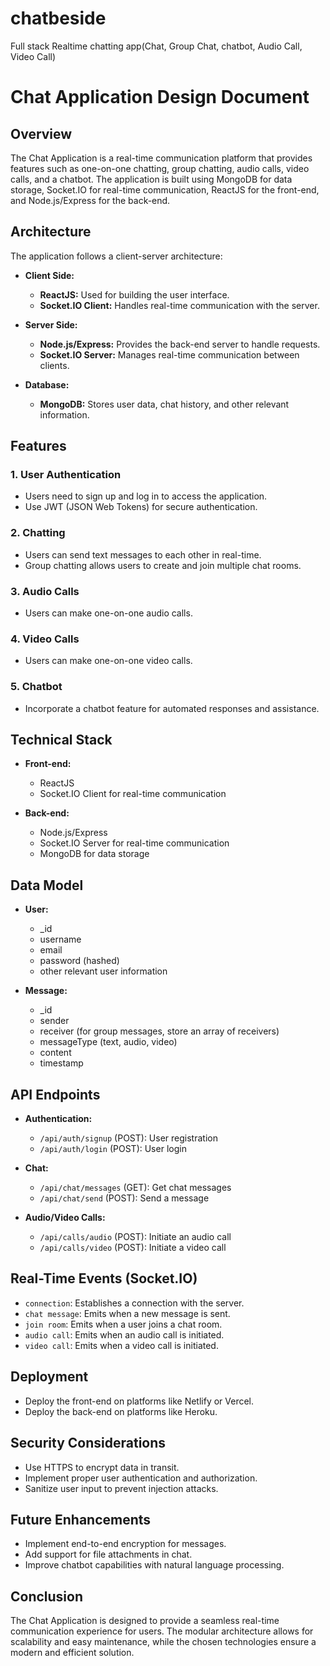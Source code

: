 # chatbeside
Full stack Realtime chatting app(Chat, Group Chat, chatbot, Audio Call, Video Call)

# Chat Application Design Document

## Overview

The Chat Application is a real-time communication platform that provides features such as one-on-one chatting, group chatting, audio calls, video calls, and a chatbot. The application is built using MongoDB for data storage, Socket.IO for real-time communication, ReactJS for the front-end, and Node.js/Express for the back-end.

## Architecture

The application follows a client-server architecture:

- **Client Side:**
  - **ReactJS:** Used for building the user interface.
  - **Socket.IO Client:** Handles real-time communication with the server.

- **Server Side:**
  - **Node.js/Express:** Provides the back-end server to handle requests.
  - **Socket.IO Server:** Manages real-time communication between clients.

- **Database:**
  - **MongoDB:** Stores user data, chat history, and other relevant information.

## Features

### 1. User Authentication

- Users need to sign up and log in to access the application.
- Use JWT (JSON Web Tokens) for secure authentication.

### 2. Chatting

- Users can send text messages to each other in real-time.
- Group chatting allows users to create and join multiple chat rooms.

### 3. Audio Calls

- Users can make one-on-one audio calls.

### 4. Video Calls

- Users can make one-on-one video calls.

### 5. Chatbot

- Incorporate a chatbot feature for automated responses and assistance.

## Technical Stack

- **Front-end:**
  - ReactJS
  - Socket.IO Client for real-time communication

- **Back-end:**
  - Node.js/Express
  - Socket.IO Server for real-time communication
  - MongoDB for data storage

## Data Model

- **User:**
  - _id
  - username
  - email
  - password (hashed)
  - other relevant user information

- **Message:**
  - _id
  - sender
  - receiver (for group messages, store an array of receivers)
  - messageType (text, audio, video)
  - content
  - timestamp

## API Endpoints

- **Authentication:**
  - `/api/auth/signup` (POST): User registration
  - `/api/auth/login` (POST): User login

- **Chat:**
  - `/api/chat/messages` (GET): Get chat messages
  - `/api/chat/send` (POST): Send a message

- **Audio/Video Calls:**
  - `/api/calls/audio` (POST): Initiate an audio call
  - `/api/calls/video` (POST): Initiate a video call

## Real-Time Events (Socket.IO)

- `connection`: Establishes a connection with the server.
- `chat message`: Emits when a new message is sent.
- `join room`: Emits when a user joins a chat room.
- `audio call`: Emits when an audio call is initiated.
- `video call`: Emits when a video call is initiated.

## Deployment

- Deploy the front-end on platforms like Netlify or Vercel.
- Deploy the back-end on platforms like Heroku.

## Security Considerations

- Use HTTPS to encrypt data in transit.
- Implement proper user authentication and authorization.
- Sanitize user input to prevent injection attacks.

## Future Enhancements

- Implement end-to-end encryption for messages.
- Add support for file attachments in chat.
- Improve chatbot capabilities with natural language processing.

## Conclusion

The Chat Application is designed to provide a seamless real-time communication experience for users. The modular architecture allows for scalability and easy maintenance, while the chosen technologies ensure a modern and efficient solution.
